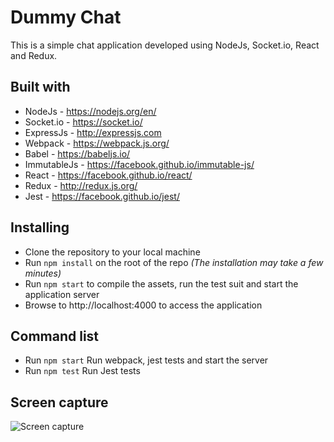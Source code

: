 # Dummy Chat  
This is a simple chat application developed using NodeJs, Socket.io, React and Redux.

## Built with  
- NodeJs - https://nodejs.org/en/
- Socket.io - https://socket.io/
- ExpressJs - http://expressjs.com
- Webpack - https://webpack.js.org/
- Babel - https://babeljs.io/
- ImmutableJs - https://facebook.github.io/immutable-js/
- React - https://facebook.github.io/react/
- Redux - http://redux.js.org/
- Jest - https://facebook.github.io/jest/

## Installing  
- Clone the repository to your local machine
- Run `npm install` on the root of the repo *(The installation may take a few minutes)*
- Run `npm start` to compile the assets, run the test suit and start the application server
- Browse to http://localhost:4000 to access the application

## Command list
- Run `npm start` Run webpack, jest tests and start the server
- Run `npm test` Run Jest tests

## Screen capture
![Screen capture](https://raw.github.com/br0liv/dummy-chat/master/screen_capture.png "Screen capture")

